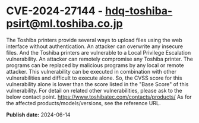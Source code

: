 # CVE-2024-27144 - hdq-toshiba-psirt@ml.toshiba.co.jp

The Toshiba printers provide several ways to upload files using the web interface without authentication. An attacker can overwrite any insecure files. And the Toshiba printers are vulnerable to a Local Privilege Escalation vulnerability. An attacker can remotely compromise any Toshiba printer. The programs can be replaced by malicious programs by any local or remote attacker. This vulnerability can be executed in combination with other vulnerabilities and  difficult to execute alone. So, the CVSS score for this vulnerability alone is lower than the score listed in the "Base Score" of this vulnerability. For detail on related other vulnerabilities, please ask to the below contact point.
 https://www.toshibatec.com/contacts/products/ 
As for the affected products/models/versions, see the reference URL.

**Publish date:** 2024-06-14
